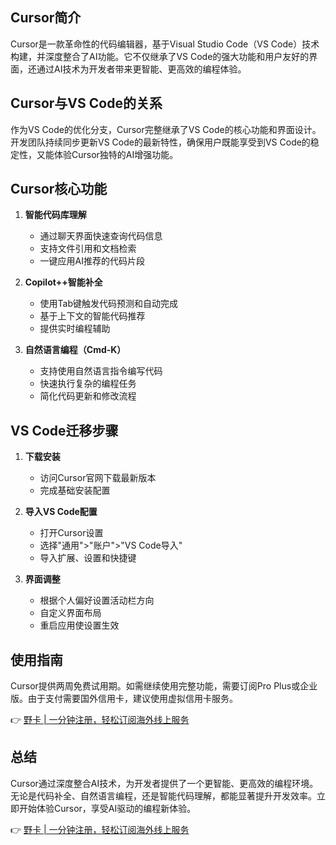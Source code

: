 ## Cursor简介

Cursor是一款革命性的代码编辑器，基于Visual Studio Code（VS Code）技术构建，并深度整合了AI功能。它不仅继承了VS Code的强大功能和用户友好的界面，还通过AI技术为开发者带来更智能、更高效的编程体验。

## Cursor与VS Code的关系

作为VS Code的优化分支，Cursor完整继承了VS Code的核心功能和界面设计。开发团队持续同步更新VS Code的最新特性，确保用户既能享受到VS Code的稳定性，又能体验Cursor独特的AI增强功能。

## Cursor核心功能

1. **智能代码库理解**
   - 通过聊天界面快速查询代码信息
   - 支持文件引用和文档检索
   - 一键应用AI推荐的代码片段

2. **Copilot++智能补全**
   - 使用Tab键触发代码预测和自动完成
   - 基于上下文的智能代码推荐
   - 提供实时编程辅助

3. **自然语言编程（Cmd-K）**
   - 支持使用自然语言指令编写代码
   - 快速执行复杂的编程任务
   - 简化代码更新和修改流程

## VS Code迁移步骤

1. **下载安装**
   - 访问Cursor官网下载最新版本
   - 完成基础安装配置

2. **导入VS Code配置**
   - 打开Cursor设置
   - 选择"通用">"账户">"VS Code导入"
   - 导入扩展、设置和快捷键

3. **界面调整**
   - 根据个人偏好设置活动栏方向
   - 自定义界面布局
   - 重启应用使设置生效

## 使用指南

Cursor提供两周免费试用期。如需继续使用完整功能，需要订阅Pro Plus或企业版。由于支付需要国外信用卡，建议使用虚拟信用卡服务。

👉 [野卡 | 一分钟注册，轻松订阅海外线上服务](https://bit.ly/bewildcard)

## 总结

Cursor通过深度整合AI技术，为开发者提供了一个更智能、更高效的编程环境。无论是代码补全、自然语言编程，还是智能代码理解，都能显著提升开发效率。立即开始体验Cursor，享受AI驱动的编程新体验。

👉 [野卡 | 一分钟注册，轻松订阅海外线上服务](https://bit.ly/bewildcard)